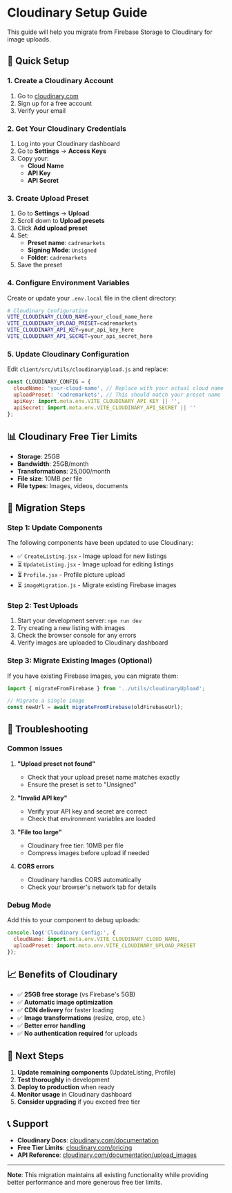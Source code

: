 # Cloudinary Setup Guide

This guide will help you migrate from Firebase Storage to Cloudinary for image uploads.

## 🚀 Quick Setup

### 1. Create a Cloudinary Account

1. Go to [cloudinary.com](https://cloudinary.com)
2. Sign up for a free account
3. Verify your email

### 2. Get Your Cloudinary Credentials

1. Log into your Cloudinary dashboard
2. Go to **Settings** → **Access Keys**
3. Copy your:
   - **Cloud Name**
   - **API Key**
   - **API Secret**

### 3. Create Upload Preset

1. Go to **Settings** → **Upload**
2. Scroll down to **Upload presets**
3. Click **Add upload preset**
4. Set:
   - **Preset name**: `cadremarkets`
   - **Signing Mode**: `Unsigned`
   - **Folder**: `cadremarkets`
5. Save the preset

### 4. Configure Environment Variables

Create or update your `.env.local` file in the client directory:

```bash
# Cloudinary Configuration
VITE_CLOUDINARY_CLOUD_NAME=your_cloud_name_here
VITE_CLOUDINARY_UPLOAD_PRESET=cadremarkets
VITE_CLOUDINARY_API_KEY=your_api_key_here
VITE_CLOUDINARY_API_SECRET=your_api_secret_here
```

### 5. Update Cloudinary Configuration

Edit `client/src/utils/cloudinaryUpload.js` and replace:

```javascript
const CLOUDINARY_CONFIG = {
  cloudName: 'your-cloud-name', // Replace with your actual cloud name
  uploadPreset: 'cadremarkets', // This should match your preset name
  apiKey: import.meta.env.VITE_CLOUDINARY_API_KEY || '',
  apiSecret: import.meta.env.VITE_CLOUDINARY_API_SECRET || ''
};
```

## 📊 Cloudinary Free Tier Limits

- **Storage**: 25GB
- **Bandwidth**: 25GB/month
- **Transformations**: 25,000/month
- **File size**: 10MB per file
- **File types**: Images, videos, documents

## 🔧 Migration Steps

### Step 1: Update Components

The following components have been updated to use Cloudinary:

- ✅ `CreateListing.jsx` - Image upload for new listings
- ⏳ `UpdateListing.jsx` - Image upload for editing listings
- ⏳ `Profile.jsx` - Profile picture upload
- ⏳ `imageMigration.js` - Migrate existing Firebase images

### Step 2: Test Uploads

1. Start your development server: `npm run dev`
2. Try creating a new listing with images
3. Check the browser console for any errors
4. Verify images are uploaded to Cloudinary dashboard

### Step 3: Migrate Existing Images (Optional)

If you have existing Firebase images, you can migrate them:

```javascript
import { migrateFromFirebase } from '../utils/cloudinaryUpload';

// Migrate a single image
const newUrl = await migrateFromFirebase(oldFirebaseUrl);
```

## 🐛 Troubleshooting

### Common Issues

1. **"Upload preset not found"**
   - Check that your upload preset name matches exactly
   - Ensure the preset is set to "Unsigned"

2. **"Invalid API key"**
   - Verify your API key and secret are correct
   - Check that environment variables are loaded

3. **"File too large"**
   - Cloudinary free tier: 10MB per file
   - Compress images before upload if needed

4. **CORS errors**
   - Cloudinary handles CORS automatically
   - Check your browser's network tab for details

### Debug Mode

Add this to your component to debug uploads:

```javascript
console.log('Cloudinary Config:', {
  cloudName: import.meta.env.VITE_CLOUDINARY_CLOUD_NAME,
  uploadPreset: import.meta.env.VITE_CLOUDINARY_UPLOAD_PRESET
});
```

## 📈 Benefits of Cloudinary

- ✅ **25GB free storage** (vs Firebase's 5GB)
- ✅ **Automatic image optimization**
- ✅ **CDN delivery** for faster loading
- ✅ **Image transformations** (resize, crop, etc.)
- ✅ **Better error handling**
- ✅ **No authentication required** for uploads

## 🔄 Next Steps

1. **Update remaining components** (UpdateListing, Profile)
2. **Test thoroughly** in development
3. **Deploy to production** when ready
4. **Monitor usage** in Cloudinary dashboard
5. **Consider upgrading** if you exceed free tier

## 📞 Support

- **Cloudinary Docs**: [cloudinary.com/documentation](https://cloudinary.com/documentation)
- **Free Tier Limits**: [cloudinary.com/pricing](https://cloudinary.com/pricing)
- **API Reference**: [cloudinary.com/documentation/upload_images](https://cloudinary.com/documentation/upload_images)

---

**Note**: This migration maintains all existing functionality while providing better performance and more generous free tier limits. 